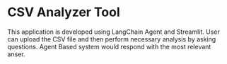 # CSV Analyzer Tool
This application is developed using LangChain Agent and Streamlit. User can upload the CSV file and then perform necessary analysis by asking questions. Agent Based system would respond with the most relevant anser.
